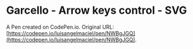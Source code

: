 # Garcello - Arrow keys control - SVG

A Pen created on CodePen.io. Original URL: [https://codepen.io/luisangelmaciel/pen/NWBgJGQ](https://codepen.io/luisangelmaciel/pen/NWBgJGQ).

